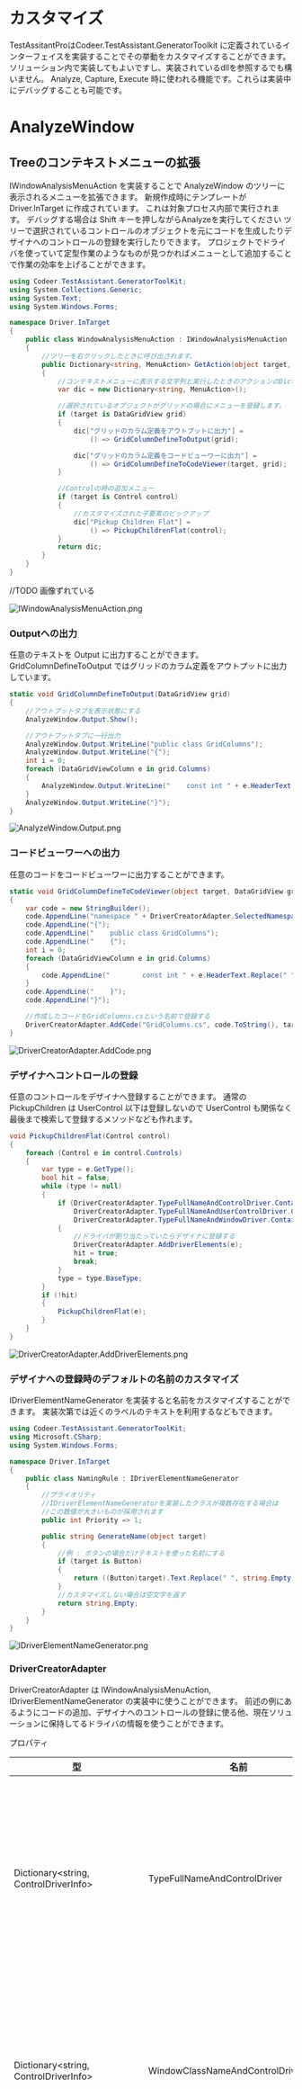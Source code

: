 # カスタマイズ

TestAssitantProはCodeer.TestAssistant.GeneratorToolkit に定義されているインターフェイスを実装することでその挙動をカスタマイズすることができます。
ソリューション内で実装してもよいですし、実装されているdllを参照するでも構いません。
Analyze, Capture, Execute 時に使われる機能です。これらは実装中にデバッグすることも可能です。

# AnalyzeWindow
## Treeのコンテキストメニューの拡張
IWindowAnalysisMenuAction を実装することで AnalyzeWindow のツリーに表示されるメニューを拡張できます。
新規作成時にテンプレートが Driver.InTarget に作成されています。
これは対象プロセス内部で実行されます。
デバッグする場合は Shift キーを押しながらAnalyzeを実行してください
ツリーで選択されているコントロールのオブジェクトを元にコードを生成したりデザイナへのコントロールの登録を実行したりできます。
プロジェクトでドライバを使っていて定型作業のようなものが見つかればメニューとして追加することで作業の効率を上げることができます。

```cs
using Codeer.TestAssistant.GeneratorToolKit;
using System.Collections.Generic;
using System.Text;
using System.Windows.Forms;

namespace Driver.InTarget
{
    public class WindowAnalysisMenuAction : IWindowAnalysisMenuAction
    {
        //ツリーを右クリックしたときに呼び出されます。
        public Dictionary<string, MenuAction> GetAction(object target, WindowAnalysisTreeInfo info)
        {
            //コンテキストメニューに表示する文字列と実行したときのアクションのDictionaryです。
            var dic = new Dictionary<string, MenuAction>();

            //選択されているオブジェクトがグリッドの場合にメニューを登録します。
            if (target is DataGridView grid)
            {
                dic["グリッドのカラム定義をアウトプットに出力"] = 
                    () => GridColumnDefineToOutput(grid);

                dic["グリッドのカラム定義をコードビューワーに出力"] = 
                    () => GridColumnDefineToCodeViewer(target, grid);
            }

            //Controlの時の追加メニュー
            if (target is Control control)
            {
                //カスタマイズされた子要素のピックアップ
                dic["Pickup Children Flat"] =
                    () => PickupChildrenFlat(control);
            }
            return dic;
        }
    }
}
```
//TODO 画像ずれている

![IWindowAnalysisMenuAction.png](Img/IWindowAnalysisMenuAction.png)

### Outputへの出力
任意のテキストを Output に出力することができます。
GridColumnDefineToOutput ではグリッドのカラム定義をアウトプットに出力しています。
```cs
static void GridColumnDefineToOutput(DataGridView grid)
{
    //アウトプットタブを表示状態にする
    AnalyzeWindow.Output.Show();

    //アウトプットタブに一行出力
    AnalyzeWindow.Output.WriteLine("public class GridColumns");
    AnalyzeWindow.Output.WriteLine("{");
    int i = 0;
    foreach (DataGridViewColumn e in grid.Columns)
    {
        AnalyzeWindow.Output.WriteLine("    const int " + e.HeaderText.Replace(" ", "") + " = " + i++ + ";");
    }
    AnalyzeWindow.Output.WriteLine("}");
}
```

![AnalyzeWindow.Output.png](Img/AnalyzeWindow.Output.png)

### コードビューワーへの出力
任意のコードをコードビューワーに出力することができます。
```cs
static void GridColumnDefineToCodeViewer(object target, DataGridView grid)
{
    var code = new StringBuilder();
    code.AppendLine("namespace " + DriverCreatorAdapter.SelectedNamespace);
    code.AppendLine("{");
    code.AppendLine("    public class GridColumns");
    code.AppendLine("    {");
    int i = 0;
    foreach (DataGridViewColumn e in grid.Columns)
    {
        code.AppendLine("        const int " + e.HeaderText.Replace(" ", "") + " = " + i++ + ";");
    }
    code.AppendLine("    }");
    code.AppendLine("}");

    //作成したコードをGridColumns.csという名前で登録する
    DriverCreatorAdapter.AddCode("GridColumns.cs", code.ToString(), target);
}
```

![DriverCreatorAdapter.AddCode.png](Img/DriverCreatorAdapter.AddCode.png)

### デザイナへコントロールの登録
任意のコントロールをデザイナへ登録することができます。
通常の PickupChildren は UserControl 以下は登録しないので UserControl も関係なく最後まで検索して登録するメソッドなども作れます。
```cs
void PickupChildrenFlat(Control control)
{
    foreach (Control e in control.Controls)
    {
        var type = e.GetType();
        bool hit = false;
        while (type != null)
        {
            if (DriverCreatorAdapter.TypeFullNameAndControlDriver.ContainsKey(type.FullName) ||
                DriverCreatorAdapter.TypeFullNameAndUserControlDriver.ContainsKey(type.FullName) ||
                DriverCreatorAdapter.TypeFullNameAndWindowDriver.ContainsKey(type.FullName))
            {
                //ドライバが割り当たっていたらデザイナに登録する
                DriverCreatorAdapter.AddDriverElements(e);
                hit = true;
                break;
            }
            type = type.BaseType;
        }
        if (!hit)
        {
            PickupChildrenFlat(e);
        }
    }
}
```

![DriverCreatorAdapter.AddDriverElements.png](Img/DriverCreatorAdapter.AddDriverElements.png)

### デザイナへの登録時のデフォルトの名前のカスタマイズ
IDriverElementNameGenerator を実装すると名前をカスタマイズすることができます。
実装次第では近くのラベルのテキストを利用するなどもできます。

```cs
using Codeer.TestAssistant.GeneratorToolKit;
using Microsoft.CSharp;
using System.Windows.Forms;

namespace Driver.InTarget
{
    public class NamingRule : IDriverElementNameGenerator
    {
        //プライオリティ
        //IDriverElementNameGeneratorを実装したクラスが複数存在する場合は
        //この数値が大きいものが採用されます
        public int Priority => 1;

        public string GenerateName(object target)
        {
            //例 : ボタンの場合だけテキストを使った名前にする
            if (target is Button)
            {
                return ((Button)target).Text.Replace(" ", string.Empty);
            }
            //カスタマイズしない場合は空文字を返す
            return string.Empty;
        }
    }
}
```

![IDriverElementNameGenerator.png](Img/IDriverElementNameGenerator.png)

### DriverCreatorAdapter
DriverCreatorAdapter は IWindowAnalysisMenuAction, IDriverElementNameGenerator の実装中に使うことができます。
前述の例にあるようにコードの追加、デザイナへのコントロールの登録に使る他、現在ソリューションに保持してるドライバの情報を使うことができます。
<br>

プロパティ

| 型 | 名前 | 説明 |
| ---- | ---- | ---- |
| Dictionary<string, ControlDriverInfo> | TypeFullNameAndControlDriver | コントロールドライバ情報です。.Netのオブジェクトのタイプフルネームがキーになります。複数存在する場合はPriorityが一番高いものが取得されます。 |
| Dictionary<string, ControlDriverInfo> | WindowClassNameAndControlDriver | コントロールドライバ情報です。Win32のWindowクラス名がキーになります。複数存在する場合はPriorityが一番高いものが取得されます。 |
| Dictionary<string, WindowDriverInfo> | TypeFullNameAndWindowDriver | ウィンドウドライバ情報です。.Netのオブジェクトのタイプフルネームがキーになります。複数存在する場合はPriorityが一番高いものが取得されます。 |
| Dictionary<string, WindowDriverInfo> | WindowClassNameAndWindowDriver | ウィンドウドライバ情報です。Win32のWindowクラス名がキーになります。複数存在する場合はPriorityが一番高いものが取得されます。 |
| Dictionary<string, WindowDriverInfo> | WindowTextAndWindowDriver | ウィンドウドライバ情報です。Win32のWindowTextがキーになります。複数存在する場合はPriorityが一番高いものが取得されます。 |
| Dictionary<string, UserControlDriverInfo> | TypeFullNameAndUserControlDriver | UserControlに割り当たっているウィンドウドライバ情報です。.Netのオブジェクトのタイプフルネームがキーになります。複数存在する場合はPriorityが一番高いものが取得されます。 |
| Dictionary<string, List&lt;ControlDriverInfo>> | MultiWindowClassNameAndControlDriver | コントロールドライバ情報です。.Netのオブジェクトのタイプフルネームがキーになります。リストはPriorityの高い順に並んでいます。 |
| Dictionary<string, List&lt;ControlDriverInfo>> | MultiTypeFullNameAndControlDriver | コントロールドライバ情報です。Win32のWindowクラス名がキーになります。リストはPriorityの高い順に並んでいます。  |
| Dictionary<string, List&lt;WindowDriverInfo>> | MultiTypeFullNameAndWindowDriver | ウィンドウドライバ情報です。.Netのオブジェクトのタイプフルネームがキーになります。リストはPriorityの高い順に並んでいます。  |
| Dictionary<string, List&lt;WindowDriverInfo>> | MultiWindowClassNameAndWindowDriver | ウィンドウドライバ情報です。Win32のWindowクラス名がキーになります。リストはPriorityの高い順に並んでいます。  |
| Dictionary<string, List&lt;WindowDriverInfo>> | MultiWindowTextAndWindowDriver | ウィンドウドライバ情報です。Win32のWindowTextがキーになります。リストはPriorityの高い順に並んでいます。  |
| Dictionary<string, List&lt;UserControlDriverInfo>> | MultiTypeFullNameAndUserControlDriver | UserControlに割り当たっているウィンドウドライバ情報です。.Netのオブジェクトのタイプフルネームがキーになります。リストはPriorityの高い順に並んでいます。  |
<br>

関数

| 定義 | 説明 |
| ---- | ---- |
| void AddDriverElements(object driverElement) | デザイナにコントロールを追加します。 |
| void AddCode(string fileName, string code, object target)  | コードを追加します。 |
| void AddCodeLineSelectInfo(string fileName, string key, object target)  | コードに含まれるキーワードに対応するオブジェクトを設定します。例えばプロパティ名に対応するコントロールを設定しておけば、コードビューワー上で行が選択されたときに対象アプリ上でそのコントロールが強調表示されます。 |

# Capture
キャプチャ時のドライバツリーでも同様にコンテキストメニューをカスタマイズできます。
新規したときにAssertが仕込まれています。
このコードを元に解説します。
CapterAttachTreeMenuAction を実装中は Ctrl キー を押しながら Capture 実行でデバッグできます。
またここでも[Logger]()を使うことができます。

```cs
using System;
using System.Collections.Generic;
using Codeer.Friendly.Windows;
using Codeer.TestAssistant.GeneratorToolKit;
using Ong.Friendly.FormsStandardControls;

namespace Driver.Tools
{
    public class CapterAttachTreeMenuAction : ICaptureAttachTreeMenuAction
    {
        public Dictionary<string, MenuAction> GetAction(string accessPath, object driver)
        {
            var dic = new Dictionary<string, MenuAction>();

            if (driver is FormsCheckBox checkBox) dic["Assert"] = () => Assert(accessPath, checkBox);
            else if (driver is FormsCheckedListBox checkedListBox) dic["Assert"] = () => Assert(accessPath, checkedListBox);
            else if (driver is FormsComboBox comboBox) dic["Assert"] = () => Assert(accessPath, comboBox);
            else if (driver is FormsDataGridView dataGridView) dic["Assert"] = () => Assert(accessPath, dataGridView);
            else if (driver is FormsDateTimePicker dateTimePicker) dic["Assert"] = () => Assert(accessPath, dateTimePicker);
            else if (driver is FormsLinkLabel linkLable) dic["Assert"] = () => Assert(accessPath, linkLable);
            else if (driver is FormsListBox listBox) dic["Assert"] = () => Assert(accessPath, listBox);
            else if (driver is FormsListView listView) dic["Assert"] = () => Assert(accessPath, listView);
            else if (driver is FormsMaskedTextBox maskedTextBox) dic["Assert"] = () => Assert(accessPath, maskedTextBox);
            else if (driver is FormsMonthCalendar monthCalendar) dic["Assert"] = () => Assert(accessPath, monthCalendar);
            else if (driver is FormsNumericUpDown numericUpDown) dic["Assert"] = () => Assert(accessPath, numericUpDown);
            else if (driver is FormsProgressBar progressBar) dic["Assert"] = () => Assert(accessPath, progressBar);
            else if (driver is FormsRadioButton radioButton) dic["Assert"] = () => Assert(accessPath, radioButton);
            else if (driver is FormsRichTextBox richTextBox) dic["Assert"] = () => Assert(accessPath, richTextBox);
            else if (driver is FormsTabControl tabControl) dic["Assert"] = () => Assert(accessPath, tabControl);
            else if (driver is FormsTextBox textBox) dic["Assert"] = () => Assert(accessPath, textBox);
            else if (driver is FormsToolStrip toolStrip) dic["Assert"] = () => Assert(accessPath, toolStrip);
            else if (driver is FormsToolStripButton toolStripStripButton) dic["Assert"] = () => Assert(accessPath, toolStripStripButton);
            else if (driver is FormsToolStripComboBox toolStripComboBox) dic["Assert"] = () => Assert(accessPath, toolStripComboBox);
            else if (driver is FormsToolStripTextBox toolStripTextBox) dic["Assert"] = () => Assert(accessPath, toolStripTextBox);
            else if (driver is FormsTrackBar trackBar) dic["Assert"] = () => Assert(accessPath, trackBar);
            else if (driver is FormsTreeView treeView) dic["Assert"] = () => Assert(accessPath, treeView);
            else if (!(driver is WindowsAppFriend)) dic["Assert"] = () => AssertAll(accessPath, driver);

            return dic;
        }

        static void Assert(string accessPath, FormsCheckBox checkBox)
        {
            //現在のCheckStateを期待値とするコードを作成
            CaptureAdaptor.AddCode($"{accessPath}.CheckState.Is(CheckState.{checkBox.CheckState});");
            //CheckStateをネームスペース修飾無しで使うのでコード生成後にusingも追加されるようにする
            CaptureAdaptor.AddUsing(typeof(CheckState).Namespace);
        }
```

![ICaptureAttachTreeMenuAction.png](Img/ICaptureAttachTreeMenuAction.png)

